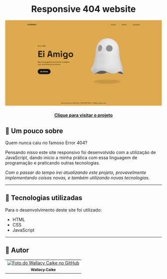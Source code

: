 <h1 align="center">
  Responsive 404 website
</h1>

![Resultado final do projeto](./assets/img/project_responsive_404_page.png)

<h4 align="center"><a href="https://wallacycaike.github.io/Projeto-Responsive-404-Page/">Clique para visitar o projeto</a></h4>

## 📝 Um pouco sobre

Quem nunca caiu no famoso Error 404?

Pensando nisso este site responsivo foi desenvolvido com a utilização de JavaScript, dando início a minha prática com essa linguagem de programação e praticando outras tecnologias.

_Com o passar do tempo irei atualizando este projeto, provavelmente implementando coisas novas, e também utilizando novas tecnologias._

---

## 💼 Tecnologias utilizadas

Para o desenvolvimento deste site foi utilizado:

- HTML
- CSS
- JavaScript

---

<h2>🤞 Autor</h2>

<table>
  <tr>
    <td align="center">
      <a href="https://github.com/wallacycaike">
        <img src="https://avatars.githubusercontent.com/u/103141693?v=4" width="100px;" alt="Foto do Wallacy Caike no GitHub"/><br>
        <sub>
          <b>Wallacy Caike</b>
        </sub>
      </a>
    </td>
  </tr>
</table>
